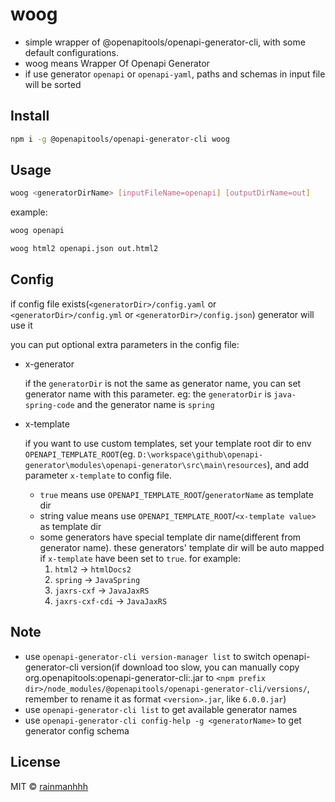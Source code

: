 
# woog

- simple wrapper of @openapitools/openapi-generator-cli, with some default configurations.
- woog means Wrapper Of Openapi Generator 
- if use generator `openapi` or `openapi-yaml`, paths and schemas in input file will be sorted

## Install

```bash
npm i -g @openapitools/openapi-generator-cli woog
```

## Usage
```bash
woog <generatorDirName> [inputFileName=openapi] [outputDirName=out]
```
example:
```bash
woog openapi
```
```bash
woog html2 openapi.json out.html2
```

## Config
if config file exists(`<generatorDir>/config.yaml` or `<generatorDir>/config.yml` or `<generatorDir>/config.json`) 
generator will use it

you can put optional extra parameters in the config file:
- x-generator
    
    if the `generatorDir` is not the same as generator name, you can set generator name with this parameter.
    eg: the `generatorDir` is `java-spring-code` and the generator name is `spring`

- x-template
  
    if you want to use custom templates, set your template root dir to env `OPENAPI_TEMPLATE_ROOT`(eg. `D:\workspace\github\openapi-generator\modules\openapi-generator\src\main\resources`), and add
    parameter `x-template` to config file.

    * `true` means use `OPENAPI_TEMPLATE_ROOT`/`generatorName` as template dir
    * string value means use `OPENAPI_TEMPLATE_ROOT`/`<x-template value>` as template dir
    * some generators have special template dir name(different from generator name). 
      these generators' template dir will be auto mapped if `x-template` have been set to `true`. for example: 
      1. `html2` -> `htmlDocs2`
      2. `spring` -> `JavaSpring`
      3. `jaxrs-cxf` -> `JavaJaxRS`
      4. `jaxrs-cxf-cdi` -> `JavaJaxRS`
## Note
- use `openapi-generator-cli version-manager list` to switch openapi-generator-cli version(if download too slow, you can manually copy org.openapitools:openapi-generator-cli:<version>.jar to `<npm prefix dir>/node_modules/@openapitools/openapi-generator-cli/versions/`, remember to rename it as format `<version>.jar`, like `6.0.0.jar`)
- use `openapi-generator-cli list` to get available generator names
- use `openapi-generator-cli config-help -g <generatorName>` to get generator config schema  

## License

MIT &copy; [rainmanhhh](https://github.com/rainmanhhh)
